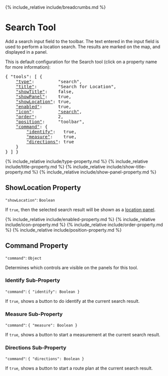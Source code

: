 {% include_relative include/breadcrumbs.md %}

# Search Tool

Add a search input field to the toolbar.
The text entered in the input field is used to perform a location search.
The results are marked on the map, and displayed in a panel.

This is default configuration for the Search tool (click on a property name for more information):
<pre>
{ "tools": [ {
    <a href="#type-property"     >"type"</a>:         "search",
    <a href="#title-property"    >"title"</a>:        "Search for Location",
    <a href="#showtitle-property">"showTitle"</a>:    false,
    <a href="#showpanel-property">"showPanel"</a>:    true,
    <a href="#showlocation-property">"showLocation"</a>: true,
    <a href="#enabled-property"  >"enabled"</a>:      true,
    <a href="#icon-property"     >"icon"</a>:         <a href="https://material.io/tools/icons/?icon=help" target="material">"search"</a>,
    <a href="#order-property"    >"order"</a>:        2,
    <a href="#position-property" >"position"</a>:     "toolbar",
    <a href="#command-property"  >"command"</a>: {
        <a href="#identify-sub-property"    >"identify"</a>:   true,
        <a href="#measure-sub-property"     >"measure"</a>:    true,
        <a href="#directions-sub-property"  >"directions"</a>: true
    }
} ] }
</pre>

{% include_relative include/type-property.md %}
{% include_relative include/title-property.md %}
{% include_relative include/show-title-property.md %}
{% include_relative include/show-panel-property.md %}


## ShowLocation Property
`"showLocation"`: `Boolean`

If `true`, then the selected search result will be shown as a [location panel](location-tool).


{% include_relative include/enabled-property.md %}
{% include_relative include/icon-property.md %}
{% include_relative include/order-property.md %}
{% include_relative include/position-property.md %}

## Command Property
`"command"`: `Object`

Determines which controls are visible on the panels for this tool.

### Identify Sub-Property
`"command"`: `{ "identify": Boolean }`

If `true`, shows a button to do identify at the current search result.

### Measure Sub-Property
`"command"`: `{ "measure": Boolean }`

If `true`, shows a button to start a measurement at the current search result.

### Directions Sub-Property
`"command"`: `{ "directions": Boolean }`

If `true`, shows a button to start a route plan at the current search result.


